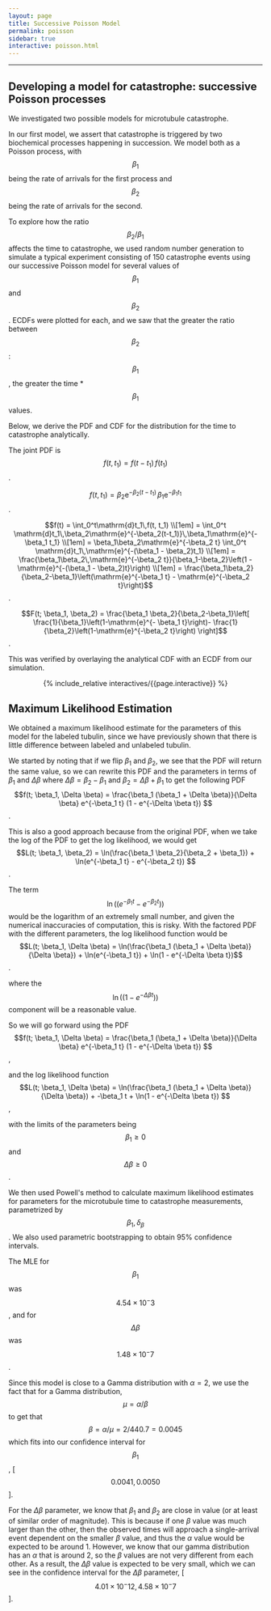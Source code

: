 ```yaml
---
layout: page
title: Successive Poisson Model
permalink: poisson
sidebar: true
interactive: poisson.html
---
```

---

## Developing a model for catastrophe: successive Poisson processes

We investigated two possible models for microtubule catastrophe.

In our first model, we assert that catastrophe is triggered by two biochemical processes happening in succession. We model both as a Poisson process, with $$\beta_1$$ being the rate of arrivals for the first process and $$\beta_2$$ being the rate of arrivals for the second.

To explore how the ratio $$\beta_2/\beta_1$$ affects the time to catastrophe, we used random number generation to simulate a typical experiment consisting of 150 catastrophe events using our successive Poisson model for several values of $$\beta_1$$ and $$\beta_2$$. ECDFs were plotted for each, and we saw that the greater the ratio between $$\beta_2$$:$$\beta_1$$, the greater the time * $$\beta_1$$ values.

Below, we derive the PDF and CDF for the distribution for the time to catastrophe analytically. 

The joint PDF is $$f(t, t_1) = f(t-t_1)\,f(t_1)$$.

$$f(t, t_1) = \beta_2\mathrm{e}^{-\beta_2(t-t_1)}\,\beta_1\mathrm{e}^{-\beta_1 t_1}$$.

$$f(t) = \int_0^t\mathrm{d}t_1\,f(t, t_1) \\[1em]
=  \int_0^t \mathrm{d}t_1\,\beta_2\mathrm{e}^{-\beta_2(t-t_1)}\,\beta_1\mathrm{e}^{-\beta_1 t_1} \\[1em]
= \beta_1\beta_2\mathrm{e}^{-\beta_2 t} \int_0^t \mathrm{d}t_1\,\mathrm{e}^{-(\beta_1 - \beta_2)t_1} \\[1em]
= \frac{\beta_1\beta_2\,\mathrm{e}^{-\beta_2 t}}{\beta_1-\beta_2}\left(1 - \mathrm{e}^{-(\beta_1 - \beta_2)t}\right) \\[1em]
= \frac{\beta_1\beta_2}{\beta_2-\beta_1}\left(\mathrm{e}^{-\beta_1 t} - \mathrm{e}^{-\beta_2 t}\right)$$.

$$F(t; \beta_1, \beta_2) = 
\frac{\beta_1 \beta_2}{\beta_2-\beta_1}\left[
\frac{1}{\beta_1}\left(1-\mathrm{e}^{- \beta_1 t}\right)- \frac{1}{\beta_2}\left(1-\mathrm{e}^{-\beta_2 t}\right)
\right]$$.

This was verified by overlaying the analytical CDF with an ECDF from our simulation.

<!-- The below line includes the interactive figure. Do not change! -->
<center>

{% include_relative interactives/{{page.interactive}} %}

</center>

## Maximum Likelihood Estimation

We obtained a maximum likelihood estimate for the parameters of this model for the labeled tubulin, since we have previously shown that there is little difference between labeled and unlabeled tubulin.

We started by noting that if we flip $\beta_1$ and $\beta_2$, we see that the PDF will return the same value, so we can rewrite this PDF and the parameters in terms of $\beta_1$ and $\Delta \beta$ where $\Delta \beta = \beta_2 - \beta_1$ and $\beta_2 = \Delta \beta + \beta_1$ to get the following PDF
$$f(t; \beta_1, \Delta \beta) = \frac{\beta_1 (\beta_1 + \Delta \beta)}{\Delta \beta} e^{-\beta_1 t} (1 - e^{-\Delta \beta t}) $$.

This is also a good approach because from the original PDF, when we take the log of the PDF to get the log likelihood, we would get 
$$L(t; \beta_1, \beta_2) = \ln(\frac{\beta_1 \beta_2}{\beta_2 + \beta_1}) + \ln(e^{-\beta_1 t} - e^{-\beta_2 t}) $$.

The term $$\ln((e^{-\beta_1 t} - e^{-\beta_2 t}))$$ would be the logarithm of an extremely small number, and given the numerical inaccuracies of computation, this is risky. With the factored PDF with the different parameters, the log likelihood function would be 
$$L(t; \beta_1, \Delta \beta) = \ln(\frac{\beta_1 (\beta_1 + \Delta \beta)}{\Delta \beta}) + \ln(e^{-\beta_1 t}) + \ln(1 - e^{-\Delta \beta t})$$.

where the $$\ln( (1 - e^{-\Delta \beta t}))$$ component will be a reasonable value. 

So we will go forward using the PDF 
$$f(t; \beta_1, \Delta \beta) = \frac{\beta_1 (\beta_1 + \Delta \beta)}{\Delta \beta} e^{-\beta_1 t} (1 - e^{-\Delta \beta t}) $$,

and the log likelihood function
$$L(t; \beta_1, \Delta \beta) = \ln(\frac{\beta_1 (\beta_1 + \Delta \beta)}{\Delta \beta}) + -\beta_1 t + \ln(1 - e^{-\Delta \beta t}) $$,

with the limits of the parameters being $$\beta_1 \ge 0$$ and $$\Delta \beta \ge 0$$.

We then used Powell's method to calculate maximum likelihood estimates for parameters for the microtubule time to catastrophe measurements, parametrized by $$\beta_1, \delta_\beta$$. We also used parametric bootstrapping to obtain 95% confidence intervals.

The MLE for $$\beta_1$$ was $$4.54 \times 10^-3$$, and for $$\Delta \beta$$ was $$1.48 \times 10^-7$$.

Since this model is close to a Gamma distribution with $\alpha = 2$, we use the fact that for a Gamma distribution, $$\mu = \alpha / \beta$$ to get that $$\beta = \alpha / \mu = 2 / 440.7 = 0.0045$$ which fits into our confidence interval for $$\beta_1$$, [$$0.0041, 0.0050$$].

For the $\Delta \beta$ parameter, we know that $\beta_1$ and $\beta_2$ are close in value (or at least of similar order of magnitude). This is because if one $\beta$ value was much larger than the other, then the observed times will approach a single-arrival event dependent on the smaller $\beta$ value, and thus the $\alpha$ value would be expected to be around 1. However, we know that our gamma distribution has an $\alpha$ that is around 2, so the $\beta$ values are not very different from each other. As a result, the $\Delta \beta$ value is expected to be very small, which we can see in the confidence interval for the $\Delta \beta$ parameter, [$$4.01 \times 10^-12, 4.58 \times 10^-7$$].